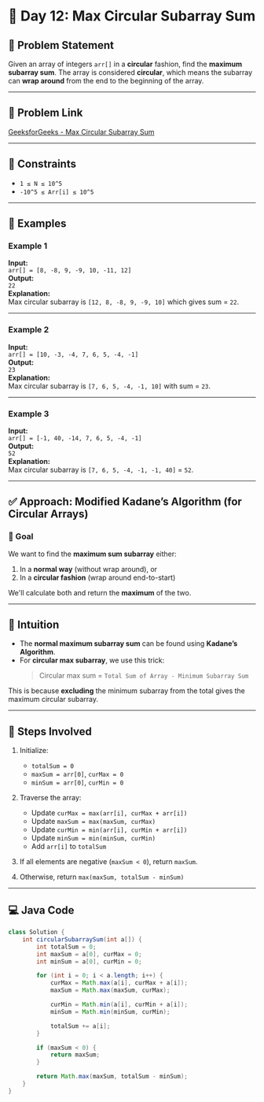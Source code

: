 # 📅 Day 12: Max Circular Subarray Sum

## 📝 Problem Statement

Given an array of integers `arr[]` in a **circular** fashion, find the **maximum subarray sum**. The array is considered **circular**, which means the subarray can **wrap around** from the end to the beginning of the array.

---

## 🔗 Problem Link

[GeeksforGeeks - Max Circular Subarray Sum](https://www.geeksforgeeks.org/problems/max-circular-subarray-sum-1587115620/1)

---

## 📌 Constraints

- `1 ≤ N ≤ 10^5`
- `-10^5 ≤ Arr[i] ≤ 10^5`

---

## 🧪 Examples

### Example 1
**Input:**  
`arr[] = [8, -8, 9, -9, 10, -11, 12]`  
**Output:**  
`22`  
**Explanation:**  
Max circular subarray is `[12, 8, -8, 9, -9, 10]` which gives sum = `22`.

---

### Example 2  
**Input:**  
`arr[] = [10, -3, -4, 7, 6, 5, -4, -1]`  
**Output:**  
`23`  
**Explanation:**  
Max circular subarray is `[7, 6, 5, -4, -1, 10]` with sum = `23`.

---

### Example 3  
**Input:**  
`arr[] = [-1, 40, -14, 7, 6, 5, -4, -1]`  
**Output:**  
`52`  
**Explanation:**  
Max circular subarray is `[7, 6, 5, -4, -1, -1, 40]` = `52`.

---

## ✅ Approach: Modified Kadane’s Algorithm (for Circular Arrays)

### 🎯 Goal

We want to find the **maximum sum subarray** either:
1. In a **normal way** (without wrap around), or
2. In a **circular fashion** (wrap around end-to-start)

We'll calculate both and return the **maximum** of the two.

---

## 🧠 Intuition

- The **normal maximum subarray sum** can be found using **Kadane’s Algorithm**.
- For **circular max subarray**, we use this trick:
  > Circular max sum = `Total Sum of Array - Minimum Subarray Sum`

This is because **excluding** the minimum subarray from the total gives the maximum circular subarray.

---

## 🧩 Steps Involved

1. Initialize:
   - `totalSum = 0`
   - `maxSum = arr[0]`, `curMax = 0`
   - `minSum = arr[0]`, `curMin = 0`

2. Traverse the array:
   - Update `curMax = max(arr[i], curMax + arr[i])`
   - Update `maxSum = max(maxSum, curMax)`
   - Update `curMin = min(arr[i], curMin + arr[i])`
   - Update `minSum = min(minSum, curMin)`
   - Add `arr[i]` to `totalSum`

3. If all elements are negative (`maxSum < 0`), return `maxSum`.

4. Otherwise, return `max(maxSum, totalSum - minSum)`

---

## 💻 Java Code

```java
class Solution {
    int circularSubarraySum(int a[]) {
        int totalSum = 0;
        int maxSum = a[0], curMax = 0;
        int minSum = a[0], curMin = 0;

        for (int i = 0; i < a.length; i++) {
            curMax = Math.max(a[i], curMax + a[i]);
            maxSum = Math.max(maxSum, curMax);

            curMin = Math.min(a[i], curMin + a[i]);
            minSum = Math.min(minSum, curMin);

            totalSum += a[i];
        }

        if (maxSum < 0) {
            return maxSum;
        }

        return Math.max(maxSum, totalSum - minSum);
    }
}
